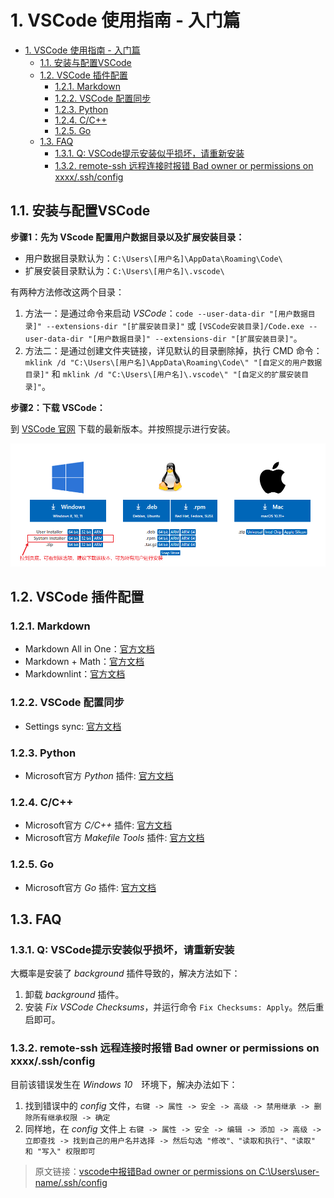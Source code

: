 # 1. VSCode 使用指南 - 入门篇

- [1. VSCode 使用指南 - 入门篇](#1-vscode-使用指南---入门篇)
  - [1.1. 安装与配置VSCode](#11-安装与配置vscode)
  - [1.2. VSCode 插件配置](#12-vscode-插件配置)
    - [1.2.1. Markdown](#121-markdown)
    - [1.2.2. VSCode 配置同步](#122-vscode-配置同步)
    - [1.2.3. Python](#123-python)
    - [1.2.4. C/C++](#124-cc)
    - [1.2.5. Go](#125-go)
  - [1.3. FAQ](#13-faq)
    - [1.3.1. Q: VSCode提示安装似乎损坏，请重新安装](#131-q-vscode提示安装似乎损坏请重新安装)
    - [1.3.2. remote-ssh 远程连接时报错 Bad owner or permissions on xxxx/.ssh/config](#132-remote-ssh-远程连接时报错-bad-owner-or-permissions-on-xxxxsshconfig)

## 1.1. 安装与配置VSCode

**步骤1：先为 VScode 配置用户数据目录以及扩展安装目录：**

- 用户数据目录默认为：`C:\Users\[用户名]\AppData\Roaming\Code\`
- 扩展安装目录默认为：`C:\Users\[用户名]\.vscode\`

有两种方法修改这两个目录：

1. 方法一：是通过命令来启动 *VSCode*：`code --user-data-dir "[用户数据目录]" --extensions-dir "[扩展安装目录]"` 或 `[VSCode安装目录]/Code.exe --user-data-dir "[用户数据目录]" --extensions-dir "[扩展安装目录]"`。
2. 方法二：是通过创建文件夹链接，详见默认的目录删除掉，执行 CMD 命令：`mklink /d "C:\Users\[用户名]\AppData\Roaming\Code\" "[自定义的用户数据目录]"` 和 `mklink /d "C:\Users\[用户名]\.vscode\" "[自定义的扩展安装目录]"`。

**步骤2：下载 VSCode：**

到 [VSCode 官网](https://code.visualstudio.com/) 下载的最新版本。并按照提示进行安装。

![PNG-VSCode下载页面](../pic/docs/vscode_使用指南_入门/VSCode安装_下载详情.png)

## 1.2. VSCode 插件配置

### 1.2.1. Markdown

- Markdown All in One：[官方文档](extensions/markdown_all_in_one.md)
- Markdown + Math：[官方文档](extensions/markdown+math.md)
- Markdownlint：[官方文档](extensions/markdown_lint.md)

### 1.2.2. VSCode 配置同步

- Settings sync: [官方文档](extensions/settings_sync.md)

### 1.2.3. Python

- Microsoft官方 *Python* 插件: [官方文档](extensions/python.md)

### 1.2.4. C/C++

- Microsoft官方 *C/C++* 插件: [官方文档](extensions/C_C++.md)
- Microsoft官方 *Makefile Tools* 插件: [官方文档](extensions/makefile_tools.md)

### 1.2.5. Go

- Microsoft官方 *Go* 插件: [官方文档](extensions/Go.md)

## 1.3. FAQ

### 1.3.1. Q: VSCode提示安装似乎损坏，请重新安装

大概率是安装了 *background* 插件导致的，解决方法如下：

1. 卸载 *background* 插件。
2. 安装 *Fix VSCode Checksums*，并运行命令 `Fix Checksums: Apply`。然后重启即可。

### 1.3.2. remote-ssh 远程连接时报错 Bad owner or permissions on xxxx/.ssh/config

目前该错误发生在 *Windows 10*　环境下，解决办法如下：

1. 找到错误中的 *config* 文件，`右键 -> 属性 -> 安全 -> 高级 -> 禁用继承 -> 删除所有继承权限 -> 确定`
2. 同样地，在 *config* 文件上 `右键 -> 属性 -> 安全 -> 编辑 -> 添加 -> 高级 -> 立即查找 -> 找到自己的用户名并选择 -> 然后勾选 "修改"、"读取和执行"、"读取" 和 "写入" 权限即可`

> 原文链接：[vscode中报错Bad owner or permissions on C:\\Users\\user-name/.ssh/config](https://blog.csdn.net/weixin_37707670/article/details/108831132)
